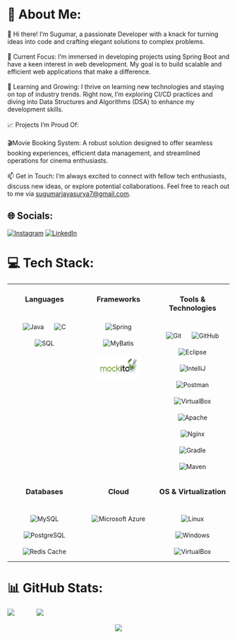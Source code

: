 # 💫 About Me:
👋 Hi there! I’m Sugumar, a passionate Developer with a knack for turning ideas into code and crafting elegant solutions to complex problems.<br><br>🔭 Current Focus: I’m immersed in developing projects using Spring Boot and have a keen interest in web development. My goal is to build scalable and efficient web applications that make a difference.<br><br>🌱 Learning and Growing: I thrive on learning new technologies and staying on top of industry trends. Right now, I’m exploring CI/CD practices and diving into Data Structures and Algorithms (DSA) to enhance my development skills.<br><br>📈 Projects I’m Proud Of:<br><br>🎬Movie Booking System: A robust solution designed to offer seamless booking experiences, efficient data management, and streamlined operations for cinema enthusiasts.<br><br>📫 Get in Touch: I’m always excited to connect with fellow tech enthusiasts, discuss new ideas, or explore potential collaborations. Feel free to reach out to me via sugumarjayasurya7@gmail.com.

## 🌐 Socials:
[![Instagram](https://img.shields.io/badge/Instagram-%23E4405F.svg?logo=Instagram&logoColor=white)](https://instagram.com/_s.u.g.u.m.a.r_) [![LinkedIn](https://img.shields.io/badge/LinkedIn-%230077B5.svg?logo=linkedin&logoColor=white)](https://linkedin.com/in/sugumar2002)

# 💻 Tech Stack:

<table align="center" width="50%">
  <tr>
    <td valign="top" width="33%">
      <h3 align="center">Languages</h3>
    </br>
      <div align="center">  
        <img style="margin: 10px" src="https://cdn.jsdelivr.net/gh/devicons/devicon/icons/java/java-original-wordmark.svg" alt="Java" height="50" />  
        <img style="margin: 10px" src="https://cdn.jsdelivr.net/gh/devicons/devicon/icons/c/c-original.svg" alt="C" height="50" />  
        <img style="margin: 10px" src="https://www.svgrepo.com/show/331760/sql-database-generic.svg" alt="SQL" height="50" />
      </div>
    </td>
    <td valign="top" width="33%">
      <h3 align="center">Frameworks</h3>
      </br>
      <div align="center">
        <img style="margin: 10px" src="https://cdn.jsdelivr.net/gh/devicons/devicon/icons/spring/spring-original-wordmark.svg" alt="Spring" height="50" />  
        <img style="margin: 10px" src="https://mybatis.org/images/mybatis-logo.png" alt="MyBatis" height="50" />   
        <img style="margin: 10px" src="https://raw.githubusercontent.com/mockito/mockito/main/src/main/javadoc/org/mockito/logo.png" alt="MyBatis" height="50" />   
      </div>
    </td>
    <td valign="top" width="33%">
      <h3 align="center">Tools & Technologies</h3>
      </br>
      <div align="center">
        <img style="margin: 10px" src="https://cdn.jsdelivr.net/gh/devicons/devicon/icons/git/git-original-wordmark.svg" alt="Git" height="50" />  
        <img style="margin: 10px" src="https://cdn.jsdelivr.net/gh/devicons/devicon/icons/github/github-original-wordmark.svg" alt="GitHub" height="50" />  
        <img style="margin: 10px" src="https://cdn.jsdelivr.net/gh/devicons/devicon/icons/eclipse/eclipse-original.svg" alt="Eclipse" height="50" />  
        <img style="margin: 10px" src="https://cdn.jsdelivr.net/gh/devicons/devicon/icons/intellij/intellij-original.svg" alt="IntelliJ" height="50" />  
        <img style="margin: 10px" src="https://cdn.jsdelivr.net/gh/devicons/devicon/icons/postman/postman-original.svg" alt="Postman" height="50" />  
        <img style="margin: 10px" src="https://www.vectorlogo.zone/logos/virtualbox/virtualbox-icon.svg" alt="VirtualBox" height="50" />  
        <img style="margin: 10px" src="https://cdn.jsdelivr.net/gh/devicons/devicon/icons/apache/apache-original-wordmark.svg" alt="Apache" height="50" />  
        <img style="margin: 10px" src="https://cdn.jsdelivr.net/gh/devicons/devicon/icons/nginx/nginx-original.svg" alt="Nginx" height="50" />  
        <img style="margin: 10px" src="https://www.svgrepo.com/show/353831/gradle.svg" alt="Gradle" height="50" />  
        <img style="margin: 10px" src="https://cdn.jsdelivr.net/gh/devicons/devicon/icons/maven/maven-original-wordmark.svg" alt="Maven" height="50" /> 
      </div>
    </td>
  </tr>
  <tr>
    <td valign="top" width="33%">
      <h3 align="center">Databases</h3>
      </br>
      <div align="center">
        <img style="margin: 10px" src="https://cdn.jsdelivr.net/gh/devicons/devicon/icons/mysql/mysql-original-wordmark.svg" alt="MySQL" height="50" />  
        <img style="margin: 10px" src="https://cdn.jsdelivr.net/gh/devicons/devicon/icons/postgresql/postgresql-original-wordmark.svg" alt="PostgreSQL" height="50" />  
        <img style="margin: 10px" src="https://cdn.jsdelivr.net/gh/devicons/devicon/icons/redis/redis-original-wordmark.svg" alt="Redis Cache" height="50" />  
      </div>
    </td>
    <td valign="top" width="33%">
      <h3 align="center">Cloud</h3>
      </br>
      <div align="center">
        <img style="margin: 10px" src="https://upload.wikimedia.org/wikipedia/commons/a/a8/Microsoft_Azure_Logo.svg" alt="Microsoft Azure" height="50" />  
      </div>
    </td>
    <td valign="top" width="33%">
      <h3 align="center">OS & Virtualization</h3>
      </br>
      <div align="center">
        <img style="margin: 10px" src="https://cdn.jsdelivr.net/gh/devicons/devicon/icons/linux/linux-original.svg" alt="Linux" height="50" />  
        <img style="margin: 10px" src="https://cdn.jsdelivr.net/gh/devicons/devicon/icons/windows8/windows8-original.svg" alt="Windows" height="50" />  
        <img style="margin: 10px" src="https://www.vectorlogo.zone/logos/virtualbox/virtualbox-icon.svg" alt="VirtualBox" height="50" />  
      </div>
    </td>
  </tr>
</table>


# 📊 GitHub Stats:

<div style="display: flex; justify-content: center; gap: 50px;" align="center">
  <img src="https://github-readme-stats.vercel.app/api?username=Sugumar147&theme=dark&hide_border=false&include_all_commits=false&count_private=false" style="max-width: 500px; height: auto;" />
  <img src="https://github-readme-streak-stats.herokuapp.com/?user=Sugumar147&theme=dark&hide_border=false" style="width: 490px; height: auto;" />
</div>

 <br/>
<div align="center"><img src="https://github-readme-stats.vercel.app/api/top-langs/?username=Sugumar147&theme=dark&hide_border=false&include_all_commits=false&count_private=false&layout=compact" align="center" /></div> 
